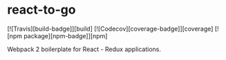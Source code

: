 # react-to-go

[![Travis][build-badge]][build]
[![Codecov][coverage-badge]][coverage]
[![npm package][npm-badge]][npm]

Webpack 2 boilerplate for React - Redux applications.
